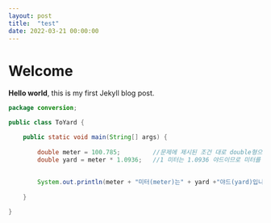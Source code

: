 ```yaml
---
layout: post
title:  "test"
date: 2022-03-21 00:00:00
---
```


# Welcome

**Hello world**, this is my first Jekyll blog post.

```java
package conversion;

public class ToYard {

	public static void main(String[] args) {
		
		double meter = 100.785; 		//문제에 제시된 조건 대로 double형으로 저장
		double yard = meter * 1.0936;   //1 미터는 1.0936 야드이므로 미터를 야드로 변환하기위해 미터에 야드를 곱함
		
		
		System.out.println(meter + "미터(meter)는" + yard +"야드(yard)입니다.");  // 미터를 야드로 변환한 값 출력
		
	}

}
```
